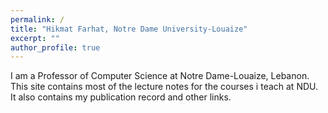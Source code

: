 ```yaml
---
permalink: /
title: "Hikmat Farhat, Notre Dame University-Louaize"
excerpt: ""
author_profile: true
---
```


I am a Professor of Computer Science at Notre Dame-Louaize, Lebanon. This site contains most of the
lecture notes for the courses i teach at NDU. It also contains my publication record and other links.
